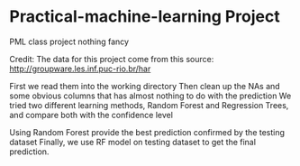 # Practical-machine-learning Project
PML class project
nothing fancy

Credit: The data for this project come from this source: http://groupware.les.inf.puc-rio.br/har

First we read them into the working directory
Then clean up the NAs and some obvious columns that has almost nothing to do with the prediction
We tried two different learning methods, Random Forest and Regression Trees, and compare both with the confidence level

Using Random Forest provide the best prediction confirmed by the testing dataset
Finally, we use RF model on testing dataset to get the final prediction.
